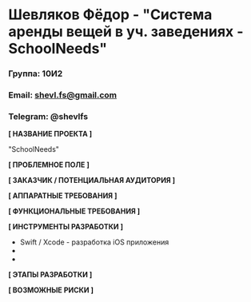 ﻿# Шевляков Фёдор - "Система аренды вещей в уч. заведениях - SchoolNeeds"
### Группа: 10И2 
### Email: shevl.fs@gmail.com
### Telegram: @shevlfs
**[ НАЗВАНИЕ ПРОЕКТА ]**

"SchoolNeeds"

**[ ПРОБЛЕМНОЕ ПОЛЕ ]**

**[ ЗАКАЗЧИК / ПОТЕНЦИАЛЬНАЯ АУДИТОРИЯ ]**

**[ АППАРАТНЫЕ ТРЕБОВАНИЯ ]** 

**[ ФУНКЦИОНАЛЬНЫЕ ТРЕБОВАНИЯ ]**

**[ ИНСТРУМЕНТЫ РАЗРАБОТКИ ]**

*	Swift / Xcode - разработка iOS приложения
*	
*	
**[ ЭТАПЫ РАЗРАБОТКИ ]**

**[ ВОЗМОЖНЫЕ РИСКИ ]**



